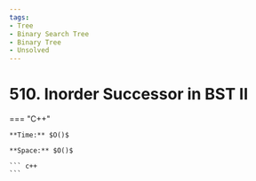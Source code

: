 ```yaml
---
tags:
- Tree
- Binary Search Tree
- Binary Tree
- Unsolved
---
```



# 510. Inorder Successor in BST II

=== "C++"

    **Time:** $O()$

    **Space:** $O()$

    ``` c++
    ```